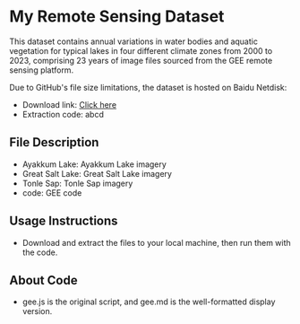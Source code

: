 # My Remote Sensing Dataset

This dataset contains annual variations in water bodies and aquatic vegetation for typical lakes in four different climate zones from 2000 to 2023, comprising 23 years of image files sourced from the GEE remote sensing platform.

Due to GitHub's file size limitations, the dataset is hosted on Baidu Netdisk:  

- Download link: [Click here](https://pan.baidu.com/s/19EVD9tQLCtDY8GdCNWzWZg)  
- Extraction code: abcd  

## File Description

- Ayakkum Lake: Ayakkum Lake imagery  
- Great Salt Lake: Great Salt Lake imagery  
- Tonle Sap: Tonle Sap imagery  
- code: GEE code  

## Usage Instructions  

- Download and extract the files to your local machine, then run them with the code.

## About Code

- gee.js is the original script, and gee.md is the well-formatted display version.

